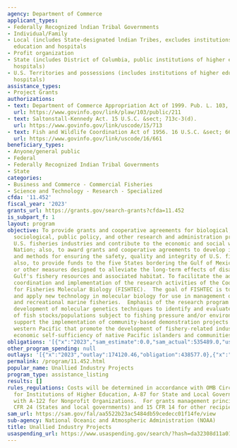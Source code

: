 ```yaml
---
agency: Department of Commerce
applicant_types:
- Federally Recognized lndian Tribal Governments
- Individual/Family
- Local (includes State-designated lndian Tribes, excludes institutions of higher
  education and hospitals
- Profit organization
- State (includes District of Columbia, public institutions of higher education and
  hospitals)
- U.S. Territories and possessions (includes institutions of higher education and
  hospitals)
assistance_types:
- Project Grants
authorizations:
- text: Department of Commerce Appropriation Act of 1999. Pub. L. 103, 211.
  url: https://www.govinfo.gov/link/plaw/103/public/211
- text: Saltonstall-Kennedy Act. 15 U.S.C. &sect; 713c-3(d).
  url: https://www.govinfo.gov/link/uscode/15/713
- text: Fish and Wildlife Coordination Act of 1956. 16 U.S.C. &sect; 661-666c.
  url: https://www.govinfo.gov/link/uscode/16/661
beneficiary_types:
- Anyone/general public
- Federal
- Federally Recognized Indian Tribal Governments
- State
categories:
- Business and Commerce - Commercial Fisheries
- Science and Technology - Research - Specialized
cfda: '11.452'
fiscal_year: '2023'
grants_url: https://grants.gov/search-grants?cfda=11.452
is_subpart_f: 1
layout: program
objective: To provide grants and cooperative agreements for biological, economic,
  sociological, public policy, and other research and administration projects to benefit
  U.S. fisheries industries and contribute to the economic and social welfare of the
  Nation; also, to award grants and cooperative agreements to develop innovative approaches
  and methods for ensuring the safety, quality and integrity of U.S. fishery products;
  also, to provide funds to the five States bordering the Gulf of Mexico, for projects
  or other measures designed to alleviate the long-term effects of disasters on the
  Gulf's fishery resources and associated habitat. To facilitate the administration,
  coordination and implementation of the research activities of the Cooperative Institute
  for Fisheries Molecular Biology (FISHTEC).  The goal of FISHTEC is to develop, test,
  and apply new technology in molecular biology for use in management of commercial
  and recreational marine fisheries.  Emphasis of the research program is placed on
  development of molecular genetics techniques to identify and evaluate the status
  of fish stocks/populations subject to fishing pressure and/or environmental impacts.  To
  support the implementation of community-based demonstration projects in the U.S.
  western Pacific that promote the development of fishery-related industries and the
  economic self-sufficiency of native Pacific islanders and communities.
obligations: '[{"x":"2023","sam_estimate":0.0,"sam_actual":535489.0,"usa_spending_actual":535488.69},{"x":"2024","sam_estimate":0.0,"sam_actual":122950.0,"usa_spending_actual":122950.0},{"x":"2025","sam_estimate":0.0,"sam_actual":129097.0,"usa_spending_actual":0.0}]'
other_program_spending: null
outlays: '[{"x":"2023","outlay":174120.46,"obligation":438577.0},{"x":"2024","outlay":0.0,"obligation":0.0},{"x":"2025","outlay":0.0,"obligation":0.0}]'
permalink: /program/11.452.html
popular_name: Unallied Industry Projects
program_type: assistance_listing
results: []
rules_regulations: Costs will be determined in accordance with OMB Circular Nos. A-21
  for Institutions of Higher Education, A-87 for State and Local Governments, and
  with A-122 for Nonprofit Organizations.  For grants management principles, see 15
  CFR 24 (States and local governments) and 15 CFR 14 for other recipients.
sam_url: https://sam.gov/fal/aa5522b23ac5484db59cedecc01f14fe/view
sub-agency: National Oceanic and Atmospheric Administration (NOAA)
title: Unallied Industry Projects
usaspending_url: https://www.usaspending.gov/search/?hash=da32308d11a018f3620bbc68e2e9f599
---
```


